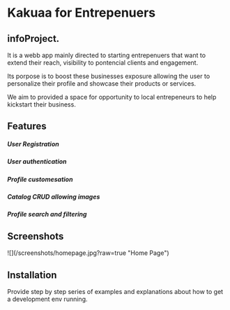# Kakuaa for Entrepenuers
## infoProject.

It is a webb app mainly directed to starting entrepenuers that want to extend their reach, visibility to pontencial clients and engagement.

Its porpose is to boost these businesses exposure allowing the user to personalize their profile and showcase their products or services.

We aim to provided a space for opportunity to local entrepeneurs to help kickstart their business. 

## Features
##### User Registration 
##### User authentication
##### Profile customesation
##### Catalog CRUD allowing images
##### Profile search and filtering 




## Screenshots
![](<master>/screenshots/homepage.jpg?raw=true "Home Page")

## Installation
Provide step by step series of examples and explanations about how to get a development env running.
